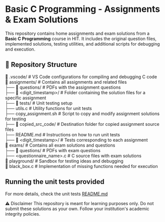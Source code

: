 # Basic C Programming - Assignments & Exam Solutions

This repository contains home assignments and exam solutions from a **Basic C Programming** course in HIT. 
It includes the original question files, implemented solutions, testing utilities, and additional scripts for debugging and execution.

## 📂 Repository Structure
📁 .vscode/ # VS Code configurations for compiling and debugging C code <br/>
📁 assignments/ # Contains all assignments and related files <br/>
├── 📁 questions/ # PDFs with the assignment questions <br/>
├── 📁 <digit_timestamp>/ # Folder containing the solution files for a specific assignment <br/>
├── 📁 tests/ # Unit testing setup <br/>
├── utils.c # Utility functions for unit tests <br/>
├── copy_assignment.sh # Script to copy and modify assignment solutions for testing <br/>
├── 📁 copied_src_code/ # Destination folder for copied assignment source files <br/>
├── README.md # Instructions on how to run unit tests <br/>
├── 📁 <digit_timestamp>/ # Tests corresponding to each assignment <br/>
📁 exams/ # Contains all exam solutions and questions <br/>
├── 📁 questions/ # PDFs with exam questions <br/>
├── <questionnaire_name>.c # C source files with exam solutions <br/>
📁 playground/ # Sandbox for testing ideas and debugging <br/>
📄 black_box.c # Implementation of missing functions needed for execution <br/>

## Running the unit tests provided
For more details, check the unit tests [README.md](/assignments/tests/README.md)

⚠️ Disclaimer
This repository is meant for learning purposes only. Do not submit these solutions as your own. Follow your institution's academic integrity policies.
